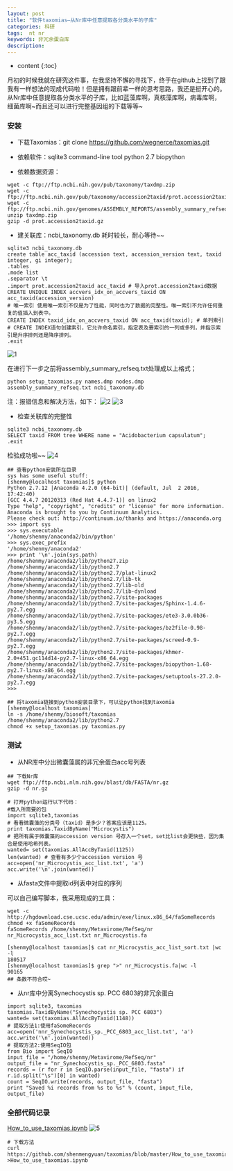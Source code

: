 ```yaml
---
layout: post
title: "软件taxomias—从Nr库中任意提取各分类水平的子库"
categories: 科研
tags:  nt nr 
keywords: 非冗余蛋白库
description: 
---
```


* content
{:toc}


月初的时候我就在研究这件事，在我坚持不懈的寻找下，终于在github上找到了跟我有一样想法的现成代码啦！但是拥有跟前辈一样的思考思路，我还是挺开心的。从Nr库中任意提取各分类水平的子库，比如蓝藻库啊，真核藻库啊，病毒库啊，细菌库啊~而且还可以进行完整基因组的下载等等~






### 安装

- 下载Taxomias：git clone https://github.com/wegnerce/taxomias.git

- 依赖软件：sqlite3 command-line tool   python 2.7  biopython

- 依赖数据资源：

```
wget -c ftp://ftp.ncbi.nih.gov/pub/taxonomy/taxdmp.zip
wget -c ftp://ftp.ncbi.nih.gov/pub/taxonomy/accession2taxid/prot.accession2taxid.gz
wget -c ftp://ftp.ncbi.nih.gov/genomes/ASSEMBLY_REPORTS/assembly_summary_refseq.txt
unzip taxdmp.zip
gzip -d prot.accession2taxid.gz
```

- 建关联库：ncbi_taxonomy.db
耗时较长，耐心等待~~

```
sqlite3 ncbi_taxonomy.db
create table acc_taxid (accession text, accession_version text, taxid integer, gi integer);
.tables
.mode list
.separator \t
.import prot.accession2taxid acc_taxid # 导入prot.accession2taxid数据
CREATE UNIQUE INDEX accvers_idx_on_accvers_taxid ON acc_taxid(accession_version)
# 唯一索引 使用唯一索引不仅是为了性能，同时也为了数据的完整性。唯一索引不允许任何重复的值插入到表中。
CREATE INDEX taxid_idx_on_accvers_taxid ON acc_taxid(taxid); # 单列索引
# CREATE INDEX语句创建索引，它允许命名索引，指定表及要索引的一列或多列，并指示索引是升序排列还是降序排列。
.exit
```

![1](http://o7zaxp1i2.bkt.clouddn.com/26a9e8d0-79c7-4a1b-b32a-a0d76e7e9ac1.png)
 
在进行下一步之前将assembly_summary_refseq.txt处理成以上格式；

```
python setup_taxomias.py names.dmp nodes.dmp assembly_summary_refseq.txt ncbi_taxonomy.db
```

注：报错信息和解决方法，如下：
![2](http://o7zaxp1i2.bkt.clouddn.com/4930e4ce-b2df-4a0e-8525-b0a70a74c2c8.png)
![3](http://o7zaxp1i2.bkt.clouddn.com/d316241b-6619-4c49-9f79-8e87651f2755.png)
 
- 检查关联库的完整性

```
sqlite3 ncbi_taxonomy.db
SELECT taxid FROM tree WHERE name = "Acidobacterium capsulatum";
.exit
```

检验成功啦~~
![4](http://o7zaxp1i2.bkt.clouddn.com/b548804f-e476-4a0b-9dfd-f8985f092442.png)
 
```
## 查看python安装所在目录
sys has some useful stuff:
[shenmy@localhost taxomias]$ python
Python 2.7.12 |Anaconda 4.2.0 (64-bit)| (default, Jul  2 2016, 17:42:40)
[GCC 4.4.7 20120313 (Red Hat 4.4.7-1)] on linux2
Type "help", "copyright", "credits" or "license" for more information.
Anaconda is brought to you by Continuum Analytics.
Please check out: http://continuum.io/thanks and https://anaconda.org
>>> import sys
>>> sys.executable
'/home/shenmy/anaconda2/bin/python'
>>> sys.exec_prefix
'/home/shenmy/anaconda2'
>>> print '\n'.join(sys.path)
/home/shenmy/anaconda2/lib/python27.zip
/home/shenmy/anaconda2/lib/python2.7
/home/shenmy/anaconda2/lib/python2.7/plat-linux2
/home/shenmy/anaconda2/lib/python2.7/lib-tk
/home/shenmy/anaconda2/lib/python2.7/lib-old
/home/shenmy/anaconda2/lib/python2.7/lib-dynload
/home/shenmy/anaconda2/lib/python2.7/site-packages
/home/shenmy/anaconda2/lib/python2.7/site-packages/Sphinx-1.4.6-py2.7.egg
/home/shenmy/anaconda2/lib/python2.7/site-packages/ete3-3.0.0b36-py3.5.egg
/home/shenmy/anaconda2/lib/python2.7/site-packages/bz2file-0.98-py2.7.egg
/home/shenmy/anaconda2/lib/python2.7/site-packages/screed-0.9-py2.7.egg
/home/shenmy/anaconda2/lib/python2.7/site-packages/khmer-2.0+451.gc114d14-py2.7-linux-x86_64.egg
/home/shenmy/anaconda2/lib/python2.7/site-packages/biopython-1.68-py2.7-linux-x86_64.egg
/home/shenmy/anaconda2/lib/python2.7/site-packages/setuptools-27.2.0-py2.7.egg
>>>
```

```
## 将taxomia链接到python安装目录下，可以让python找到taxomia
[shenmy@localhost taxomias]
ln -s /home/shenmy/biosoft/taxomias /home/shenmy/anaconda2/lib/python2.7
chmod +x setup_taxomias.py taxomias.py
```

### 测试

- 从NR库中分出微囊藻属的非冗余蛋白acc号列表

```
## 下载Nr库
wget ftp://ftp.ncbi.nlm.nih.gov/blast/db/FASTA/nr.gz
gzip -d nr.gz
```

```
# 打开python运行以下代码：
#载入所需要的包
import sqlite3,taxomias
# 看看微囊藻的分类号（taxid）是多少？答案应该是1125。
print taxomias.TaxidByName("Microcystis")
# 把所有属于微囊藻的accession version 号存入一个set，set比list会更快些，因为集合是使用哈希列表。
wanted= set(taxomias.AllAccByTaxid(1125))
len(wanted) # 查看有多少个accession version 号
acc=open('nr_Microcystis_acc_list.txt', 'a')
acc.write('\n'.join(wanted))
```

- 从fasta文件中提取id列表中对应的序列

可以自己编写脚本，我采用现成的工具：

```
wget -c http://hgdownload.cse.ucsc.edu/admin/exe/linux.x86_64/faSomeRecords
chmod +x faSomeRecords
faSomeRecords /home/shenmy/Metavirome/RefSeq/nr nr_Microcystis_acc_list.txt nr_Microcystis.fa
```

```
[shenmy@localhost taxomias]$ cat nr_Microcystis_acc_list_sort.txt |wc -l
180517
[shenmy@localhost taxomias]$ grep ">" nr_Microcystis.fa|wc -l
90165
## 条数不符合哎~
```

- 从nr库中分离Synechocystis sp. PCC 6803的非冗余蛋白

```
import sqlite3, taxomias
taxomias.TaxidByName("Synechocystis sp. PCC 6803")
wanted= set(taxomias.AllAccByTaxid(1148))
# 提取方法1:使用faSomeRecords
acc=open('nnr_Synechocystis_sp._PCC_6803_acc_list.txt', 'a')
acc.write('\n'.join(wanted))
# 提取方法2:使用SeqIO包
from Bio import SeqIO
input_file = "/home/shenmy/Metavirome/RefSeq/nr"
output_file = "nr_Synechocystis_sp._PCC_6803.fasta"
records = (r for r in SeqIO.parse(input_file, "fasta") if r.id.split("\s")[0] in wanted)
count = SeqIO.write(records, output_file, "fasta")
print "Saved %i records from %s to %s" % (count, input_file, output_file)
```

### 全部代码记录

[How_to_use_taxomias.ipynb](https://github.com/shenmengyuan/taxomias/blob/master/How_to_use_taxomias.ipynb)
![5](http://o7zaxp1i2.bkt.clouddn.com/2016-11-30_182134.png)

```
# 下载方法
curl https://github.com/shenmengyuan/taxomias/blob/master/How_to_use_taxomias.ipynb >How_to_use_taxomias.ipynb 
```




